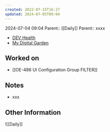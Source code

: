 ```yaml
---
created: 2022-07-15T16:27
updated: 2024-07-05T09:04
---
```

2024-07-04 09:04
Parent:: [[Daily]] 
Parent:: xxxx

- [DEV Health](https://health-configdev.mixtelematics.com/public/mapshow.htm?id=2001&mapid=1A35514B-E08F-4B7C-90B8-CD1774AE8CA3)
- [My Digital Garden](https://my-digital-garden-ten-inky.vercel.app/)

## Worked on

- [[OE-486 UI Configuration Group FILTER]]

## Notes

- xxx

## Other Information

![[Daily]]
